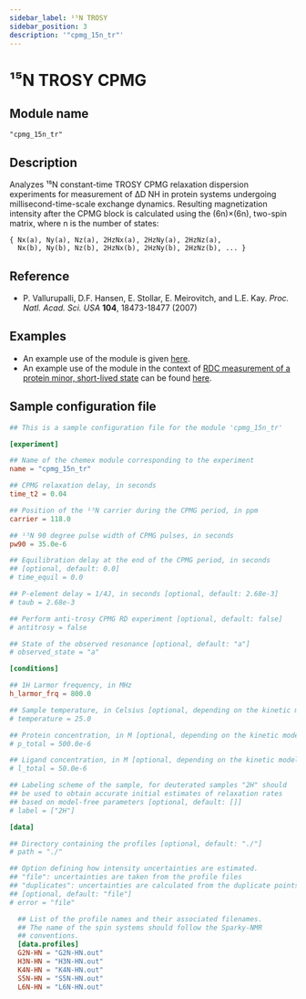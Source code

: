 ```yaml
---
sidebar_label: ¹⁵N TROSY
sidebar_position: 3
description: '"cpmg_15n_tr"'
---
```


# ¹⁵N TROSY CPMG

## Module name

`"cpmg_15n_tr"`

## Description

Analyzes ¹⁵N constant-time TROSY CPMG relaxation dispersion experiments for
measurement of ΔD NH in protein systems undergoing millisecond-time-scale
exchange dynamics. Resulting magnetization intensity after the CPMG block is
calculated using the (6n)×(6n), two-spin matrix, where n is the number of
states:

    { Nx(a), Ny(a), Nz(a), 2HzNx(a), 2HzNy(a), 2HzNz(a),
      Nx(b), Ny(b), Nz(b), 2HzNx(b), 2HzNy(b), 2HzNz(b), ... }

## Reference

- P. Vallurupalli, D.F. Hansen, E. Stollar, E. Meirovitch, and L.E. Kay. _Proc.
  Natl. Acad. Sci. USA_ **104**, 18473-18477 (2007)

## Examples

- An example use of the module is given
  [here](https://github.com/gbouvignies/chemex/tree/master/examples/Experiments/CPMG_15N_TR/).
- An example use of the module in the context of
  [RDC measurement of a protein minor, short-lived state](../../examples/trosy_cpmg_rdc.md)
  can be found
  [here](https://github.com/gbouvignies/chemex/tree/master/examples/Combinations/N15_NH_RDC/).

## Sample configuration file

```toml title="experiment.toml"
## This is a sample configuration file for the module 'cpmg_15n_tr'

[experiment]

## Name of the chemex module corresponding to the experiment
name = "cpmg_15n_tr"

## CPMG relaxation delay, in seconds
time_t2 = 0.04

## Position of the ¹⁵N carrier during the CPMG period, in ppm
carrier = 118.0

## ¹⁵N 90 degree pulse width of CPMG pulses, in seconds
pw90 = 35.0e-6

## Equilibration delay at the end of the CPMG period, in seconds
## [optional, default: 0.0]
# time_equil = 0.0

## P-element delay = 1/4J, in seconds [optional, default: 2.68e-3]
# taub = 2.68e-3

## Perform anti-trosy CPMG RD experiment [optional, default: false]
# antitrosy = false

## State of the observed resonance [optional, default: "a"]
# observed_state = "a"

[conditions]

## 1H Larmor frequency, in MHz
h_larmor_frq = 800.0

## Sample temperature, in Celsius [optional, depending on the kinetic model]
# temperature = 25.0

## Protein concentration, in M [optional, depending on the kinetic model]
# p_total = 500.0e-6

## Ligand concentration, in M [optional, depending on the kinetic model]
# l_total = 50.0e-6

## Labeling scheme of the sample, for deuterated samples "2H" should
## be used to obtain accurate initial estimates of relaxation rates
## based on model-free parameters [optional, default: []]
# label = ["2H"]

[data]

## Directory containing the profiles [optional, default: "./"]
# path = "./"

## Option defining how intensity uncertainties are estimated.
## "file": uncertainties are taken from the profile files
## "duplicates": uncertainties are calculated from the duplicate points
## [optional, default: "file"]
# error = "file"

  ## List of the profile names and their associated filenames.
  ## The name of the spin systems should follow the Sparky-NMR
  ## conventions.
  [data.profiles]
  G2N-HN = "G2N-HN.out"
  H3N-HN = "H3N-HN.out"
  K4N-HN = "K4N-HN.out"
  S5N-HN = "S5N-HN.out"
  L6N-HN = "L6N-HN.out"
```
